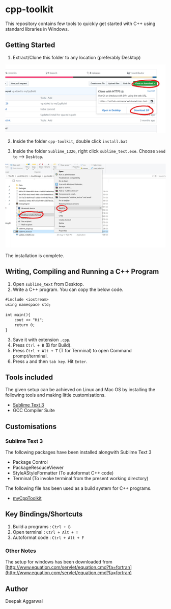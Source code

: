 # cpp-toolkit

This repository contains few tools to quickly get started with C++ using standard libraries in Windows.

## Getting Started
1. Extract/Clone this folder to any location (preferably Desktop)

![Get the URL](images/download.jpg)

2. Inside the folder `cpp-toolkit`, double click `install.bat`

3. Inside the folder `Sublime_1326`, right click `sublime_text.exe`. Choose `Send to` --> `Desktop`.

![Image](images/shortcut.jpg)

The installation is complete.

## Writing, Compiling and Running a C++ Program
1. Open `sublime_text` from Desktop.
2. Write a C++ program. You can copy the below code.

```
#include <iostream>
using namespace std;

int main(){
	cout << "Hi";
	return 0;
}
```
3. Save it with extension `.cpp`.
4. Press `Ctrl + B` (B for Build).
5. Press `Ctrl + Alt + T` (T for Terminal) to open Command prompt/terminal.
6. Press `a` and then `tab key`. Hit `Enter`.


## Tools included
The given setup can be achieved on Linux and Mac OS by installing the following tools and making little customisations.
* [Sublime Text 3](https://www.sublimetext.com/3)
* GCC Compiler Suite

## Customisations
### Sublime Text 3
The following packages have been installed alongwith Sublime Text 3
* Package Control
* PackageResouceViewer
* StyleAStyleFormatter (To autoformat C++ code)
* Terminal (To invoke terminal from the present working directory)

The following file has been used as a build system for C++ programs.
* [myCppToolkit](https://github.com/aggarwaldeepak/cpp-toolkit/blob/master/Sublime_1326/Data/Packages/User/myCppBuild.sublime-build)


## Key Bindings/Shortcuts
1. Build a programs	: `Ctrl + B`
2. Open terminal 	: `Ctrl + Alt + T`
3. Autoformat code 	: `Ctrl + Alt + F`

### Other Notes
The setup for windows has been downloaded from [http://www.equation.com/servlet/equation.cmd?fa=fortran](http://www.equation.com/servlet/equation.cmd?fa=fortran)

## Author
Deepak Aggarwal
